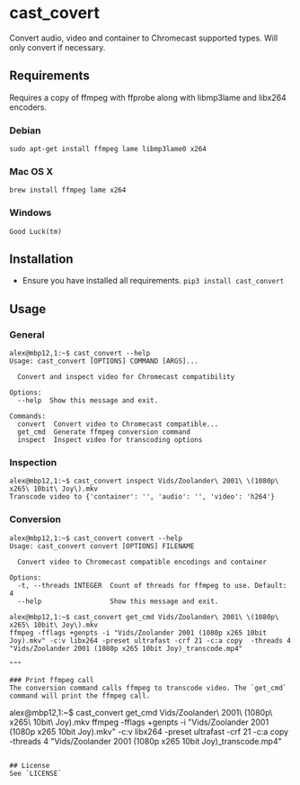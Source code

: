 # cast_covert

Convert audio, video and container to Chromecast supported types. Will only convert if necessary.

## Requirements
Requires a copy of ffmpeg with ffprobe along with libmp3lame and libx264 encoders.

### Debian
`sudo apt-get install ffmpeg lame libmp3lame0 x264`

### Mac OS X
`brew install ffmpeg lame x264`

### Windows
`Good Luck(tm)`

## Installation
- Ensure you have installed all requirements.
`pip3 install cast_convert`

## Usage

### General
```
alex@mbp12,1:~$ cast_convert --help
Usage: cast_convert [OPTIONS] COMMAND [ARGS]...

  Convert and inspect video for Chromecast compatibility

Options:
  --help  Show this message and exit.

Commands:
  convert  Convert video to Chromecast compatible...
  get_cmd  Generate ffmpeg conversion command
  inspect  Inspect video for transcoding options

```

### Inspection
```
alex@mbp12,1:~$ cast_convert inspect Vids/Zoolander\ 2001\ \(1080p\ x265\ 10bit\ Joy\).mkv
Transcode video to {'container': '', 'audio': '', 'video': 'h264'}

```

### Conversion
```
alex@mbp12,1:~$ cast_convert convert --help
Usage: cast_convert convert [OPTIONS] FILENAME

  Convert video to Chromecast compatible encodings and container

Options:
  -t, --threads INTEGER  Count of threads for ffmpeg to use. Default: 4
  --help                 Show this message and exit.

alex@mbp12,1:~$ cast_convert get_cmd Vids/Zoolander\ 2001\ \(1080p\ x265\ 10bit\ Joy\).mkv
ffmpeg -fflags +genpts -i "Vids/Zoolander 2001 (1080p x265 10bit Joy).mkv" -c:v libx264 -preset ultrafast -crf 21 -c:a copy  -threads 4 "Vids/Zoolander 2001 (1080p x265 10bit Joy)_transcode.mp4"

"""

### Print ffmpeg call
The conversion command calls ffmpeg to transcode video. The `get_cmd` command will print the ffmpeg call.
```
alex@mbp12,1:~$ cast_convert get_cmd Vids/Zoolander\ 2001\ \(1080p\ x265\ 10bit\ Joy\).mkv
ffmpeg -fflags +genpts -i "Vids/Zoolander 2001 (1080p x265 10bit Joy).mkv" -c:v libx264 -preset ultrafast -crf 21 -c:a copy  -threads 4 "Vids/Zoolander 2001 (1080p x265 10bit Joy)_transcode.mp4"

```

## License
See `LICENSE`